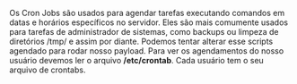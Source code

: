 Os Cron Jobs são usados para agendar tarefas executando comandos em datas e horários específicos no servidor. Eles são mais comumente usados para tarefas de administrador de sistemas, como backups ou limpeza de diretórios /tmp/ e assim por diante.
Podemos tentar alterar esse scripts agendado para rodar nosso payload.
Para ver os agendamentos do nosso usuário devemos ler o arquivo
	**/etc/crontab**.
Cada usuário tem o seu arquivo de crontabs.